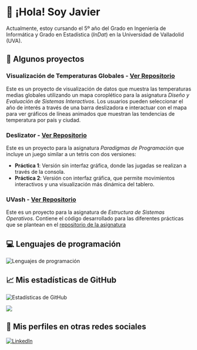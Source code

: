 # 👋 ¡Hola! Soy Javier

Actualmente, estoy cursando el 5º año del Grado en Ingeniería de Informática y Grado en Estadística (*InDat*) en la Universidad de Valladolid (UVA).

## 📁 Algunos proyectos 
### **Visualización de Temperaturas Globales** - [Ver Repositorio](https://github.com/JaviGames184/uva.desi)
Este es un proyecto de visualización de datos que muestra las temperaturas medias globales utilizando un mapa coroplético para la asignatura *Diseño y Evaluación de Sistemas Interactivos*.
Los usuarios pueden seleccionar el año de interés a través de una barra deslizadora e interactuar con el mapa para ver gráficos de líneas animados que muestran las tendencias de temperatura por país y ciudad. 

### **Deslizator** - [Ver Repositorio](https://github.com/JaviGames184/uva.paradigmasprogramacion)
Este es un proyecto para la asignatura *Paradigmas de Programación* que incluye un juego similar a un tetris con dos versiones:
- **Práctica 1**: Versión sin interfaz gráfica, donde las jugadas se realizan a través de la consola.
- **Práctica 2**: Versión con interfaz gráfica, que permite movimientos interactivos y una visualización más dinámica del tablero.

### **UVash** - [Ver Repositorio](https://github.com/JaviGames184/uva.eso)
Este es un proyecto para la asignatura de *Estructura de Sistemas Operativos*.
Contiene el código desarrollado para las diferentes prácticas que se plantean en el [repositorio de la asignatura](https://github.com/bsahelices/laboratorio-eso)

## 💻 Lenguajes de programación
![Lenguajes de programación](https://github-readme-stats.vercel.app/api/top-langs/?username=JaviGames184&layout=compact&theme=tokyonight&locale=es)

  
## 📈 Mis estadísticas de GitHub
![Estadísticas de GitHub](https://github-readme-stats.vercel.app/api?username=JaviGames184&show_icons=true&theme=tokyonight&locale=es)

![](https://visitcount.itsvg.in/api?id=JaviGames184&icon=0&color=12)

## 👤 Mis perfiles en otras redes sociales
[![LinkedIn](https://img.shields.io/badge/LinkedIn-%230077B5.svg?logo=linkedin&logoColor=white)](https://www.linkedin.com/in/javierramosjimeno/) 

